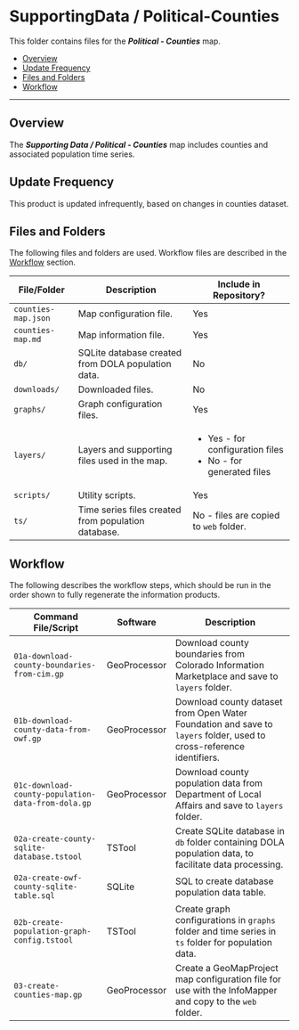 # SupportingData / Political-Counties #

This folder contains files for the ***Political - Counties*** map.

* [Overview](#overview)
* [Update Frequency](#update-frequency)
* [Files and Folders](#files-and-folders)
* [Workflow](#workflow)

-----------------------------

## Overview ##

The ***Supporting Data / Political - Counties*** map includes counties and associated population time series.

## Update Frequency ##

This product is updated infrequently, based on changes in counties dataset.

## Files and Folders ##

The following files and folders are used.  Workflow files are described in the [Workflow](#workflow) section.

| **File/Folder** | **Description** | **Include in Repository?** |
| -- | -- | -- |
| `counties-map.json` | Map configuration file. | Yes |
| `counties-map.md` | Map information file. | Yes |
| `db/` | SQLite database created from DOLA population data. | No |
| `downloads/` | Downloaded files. | No |
| `graphs/` | Graph configuration files. | Yes |
| `layers/` | Layers and supporting files used in the map. | <ul><li>Yes - for configuration files</li><li>No - for generated files</li></ul> |
| `scripts/` | Utility scripts. | Yes |
| `ts/` | Time series files created from population database. | No - files are copied to `web` folder. |

## Workflow ##

The following describes the workflow steps, which should be run in the order shown to fully regenerate the information products.

| **Command File/Script** | **Software** | **Description** |
| -- | -- | -- |
| `01a-download-county-boundaries-from-cim.gp` | GeoProcessor | Download county boundaries from Colorado Information Marketplace and save to `layers` folder. |
| `01b-download-county-data-from-owf.gp` | GeoProcessor | Download county dataset from Open Water Foundation and save to `layers` folder, used to cross-reference identifiers. |
| `01c-download-county-population-data-from-dola.gp` | GeoProcessor | Download county population data from Department of Local Affairs and save to `layers` folder. |
| `02a-create-county-sqlite-database.tstool` | TSTool | Create SQLite database in `db` folder containing DOLA population data, to facilitate data processing. |
| `02a-create-owf-county-sqlite-table.sql` | SQLite | SQL to create database population data table. |
| `02b-create-population-graph-config.tstool` | TSTool | Create graph configurations in `graphs` folder and time series in `ts` folder for population data. |
| `03-create-counties-map.gp` | GeoProcessor | Create a GeoMapProject map configuration file for use with the InfoMapper and copy to the `web` folder. |
